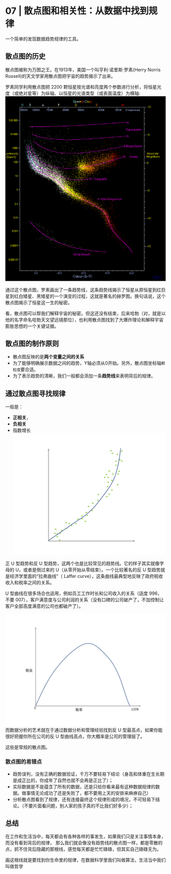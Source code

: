 # 07 | 散点图和相关性：从数据中找到规律

一个简单的发现数据趋势规律的工具。

## 散点图的历史
散点图被称为万图之王。在1913年，美国一个叫亨利·诺里斯·罗素(Herry Norris Russell)的天文学家用散点图把宇宙的趋势揭示了出来。

罗素同学利用散点图把 2200 颗恒星按光谱和亮度两个参数进行分析，将恒星光度（或绝对星等）为纵轴、以恒星的光谱类型（或表面温度）为横轴:
![avatar](./../images/07_dotPicture.png)

通过这个散点图，罗素画出了一条趋势线，这条趋势线揭示了恒星从原恒星到红巨星到红白矮星、黑矮星的一个演变的过程，这就是著名的赫罗图。换句话说，这个散点图揭示了恒星这一生的秘密。

看，散点图可以帮我们解释宇宙的秘密。但这还没有结束，后来哈勃（对，就是以他的名字命名哈勃天文望远镜那位），也利用散点图找到了大爆炸理论和解释宇宙膨胀思想的一个关键证据。

## 散点图的制作原则

-   散点图反映的是**两个变量之间的关系**
-   为了能够明确展示数据之间的趋势，Y轴必须从0开始。另外，散点图坐标轴`颗粒度`要合适。
-   为了表示趋势的清晰，我们一般都会添加一条**趋势线**来表明背后的规律。

## 通过散点图寻找规律
一般是：
-   **正相关**，
-   **负相关**
-   指数增长
![avatar](./../images/07_dotPict02.png)

正 U 型趋势和反 U 型趋势，这两个也是比较常见的趋势线。它的样子其实就像字母的 U，或者是倒过来的 U（从零开始从零结束）。一个比较著名的反 U 型趋势就是经济学里面的“拉弗曲线”（ Laffer curve），这条曲线最典型地反映了政府税收收入和税率之间的关系。

U 型曲线在很多场合也适用，例如员工工作时长和公司收入的关系（适度 996，不要 007），客户满意度与公司利润的关系（没有口碑的公司破产了，不加控制让客户全部高度满意的公司也都破产了）。

![avatar](./../images/07_dotpict03.png)
而数据分析的艺术就在于通过数据分析和管理经验找到反 U 型最高点，如果你能很好把握你所在公司的反 U 型曲线高点，你大概率是公司的管理层了。

这些是常规的散点图。

### 散点图的易错点

-   趋势误判，没有正确的数据验证，千万不要轻易下结论（身高和体重在生长期是成正比的，你成年了自然也就不会再是正比了）；
-   实际数据是不是蕴含了所有的数据，还是只给你看来最有这种数据规律的数据。做事情无论成功了还是失败了，都不要用上天的安排来麻痹自己）
-   分析散点图看到了规律，还有连接最终这个规律形成的境况，不可轻易下结论。（不要片面看问题，别人家的孩子真的不比我们好多少）；

## 总结
在工作和生活当中，每天都会有各种各样的事发生，如果我们只是关注事情本身，而没有看到背后的规律，
那么我们就会像没有趋势线的散点图一样，都是零散的点，抓不住背后隐藏的那根线，感觉每天都是忙忙碌碌，但其实自己碌碌无为。

画这根线就是要找到你生命里的规律，在数据科学里我们叫做算法，生活当中我们叫做哲学

